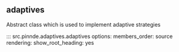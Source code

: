 adaptives
----------------

Abstract class which is used to implement adaptive strategies

::: src.pinnde.adaptives.adaptives
    options:
        members_order: source
    rendering:
      show_root_heading: yes